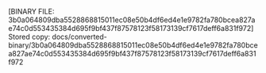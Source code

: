 [BINARY FILE: 3b0a064809dba5528868815011ec08e50b4df6ed4e1e9782fa780bcea827ae74c0d553435384d695f9bf437f87578123f58173139cf7617deff6a831f972]
Stored copy: docs/converted-binary/3b0a064809dba5528868815011ec08e50b4df6ed4e1e9782fa780bcea827ae74c0d553435384d695f9bf437f87578123f58173139cf7617deff6a831f972
